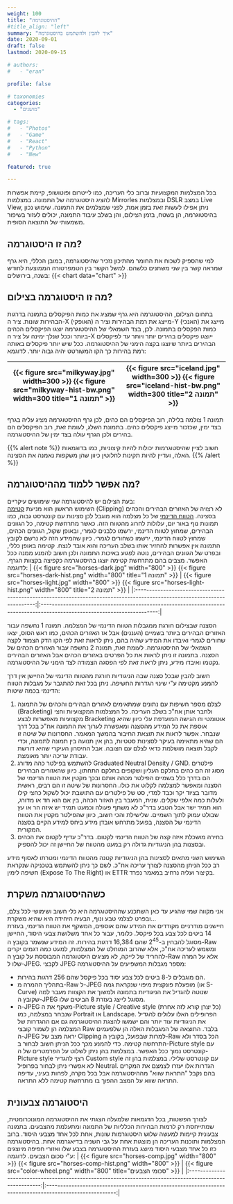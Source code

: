 ```yaml
---
weight: 100
title: "ההיסטוגרמה"
#title_align: "left"
summary: "איך להבין ולהשתמש בהיסטוגרמה"
date: 2020-09-01
draft: false
lastmod: 2020-09-15

# authors: 
#   - "eran"

profile: false

# taxonomies
categories: 
  - "מושגים"

# tags:
#   - "Photos"
#   - "Game"
#   - "React"
#   - "Python"
#   - "New"

featured: true

---
```



בכל המצלמות המקצועיות וברוב כלי העריכה, כמו לייטרום ופוטושופ, קיימת אפשרות להציג היסטוגרמה של התמונה. במצלמות Mirrorles ובמצלמות DSLR במצב Live View, ניתן אפילו לעשות זאת בזמן אמת, לפני שמצלמים את התמונה. שימוש נכון בהיסטוגרמה, הן בשטח, בזמן הצילום, והן בשלב עיבוד התמונה, יכולים לעזור בשיפור משמעותי של התוצאה הסופית. 

## מה זו היסטוגרמה?
למי שהספיק לשכוח את החומר מהתיכון נזכיר שהיסטוגרמה, במובן הכללי, היא גרף שמראה קשר בין שני משתנים כלשהם. למשל הקשר בין הטמפרטורה הממוצעת לחודש בשנה, בירושלים:
{{< chart data="chart" >}}

## מה זו היסטוגרמה בצילום?
בתחום הצילום, ההיסטוגרמה היא גרף שמציג את כמות הפיקסלים בתמונה בדרגות הבהירות שונות. ציר ה-X (האופקי) מייצג את רמת הבהירות וציר ה-Y (האנכי) מייצג את כמות הפקסלים בתמונה. לכן, בצד השמאלי של ההיסטוגרמה יוצגו הפיקסלים הכהים ביותר וככל שנלך ימינה על ציר ה-X ייוצגו פיקסלים בהירים יותר ויותר עד לפיקסלים הבהירים ביותר שיוצגו בקצה הימני של ההיסטוגרמה. ככל שיש יותר פיקסלים באותה רמת בהירות כך הקו המשורטט יהיה גבוה יותר. לדוגמא:  

| {{< figure src="milkyway.jpg" width=300 >}} {{< figure src="milkyway-hist-bw.png" width=300 title="תמונה 1" >}}	|	{{< figure src="iceland.jpg" width=300 >}} {{< figure src="iceland-hist-bw.png" width=300 title="תמונה 2" >}}	|
|:-----------------------------------------------------------------------------------------------------------------:|:-----------------------------------------------------------------------------------------------------------------:|

תמונה 1 צולמה בלילה, רוב הפיקסלים הם כהים, לכן גרף ההיסטוגרמה מציג עליה בגרף בצד ימין, שכזכור מייצג פיקסלים כהים. בתמונת השלג, לעומת זאת, רוב הפיקסלים הם בהירים ולכן הגרף עולה בצד ימין של ההיסטוגרמה.

{{% alert note %}}
חשוב לציין שהיסטוגרמות יכולות להיות קיצוניות, כמו בדוגמאות האלה, ועדיין להיות תקינות לחלוטין כיוון שהן משקפות נאמנה את הסצינה. 
{{% /alert %}}


## מה אפשר ללמוד מההיסטוגרמה?
בעת הצילום יש להיסטוגרמה שני שימושים עיקריים:  
השימוש הראשון הוא מניעת [קטימה](#קטימה---clipping) (Clipping) לא רצויה  של האזורים הבהירים והכהים בסצינה. [הטווח הדינמי](/dictionary#טווח-דינמי---dynamic-range) של כל מצלמה הוא מוגבל לכן סצינות עם קונטרסט גבוה, כמו תמונות נוף באור יום, עלולות לחרוג מהטווח הזה. כאשר מתרחשת קטימה, כל הגוונים הבהירים, שמחוץ לטווח הדינמי, ירשמו כלבנים לגמרי, ובאופן שקול, הגוונים הכהים, שמחוץ לטווח הדינמי, ירשמו כשחורים לגמרי. כיוון שהמידע הזה לא נרשם לקובץ התמונה אין אפשרות להחזיר אותו בשלב העריכה והוא אובד לנצח. קטימה באופן כללי, ובפרט של הגוונים הבהירים, נוטה לפגוע באיכות התמונה ולכן חשוב להמנע ממנה ככל האפשר. מצבים בהם מתרחשת קטימה יוצגו בהיסטוגרמה כקפיצה בקצוות הגרף.
לדוגמה:
|  {{< figure src="horses-dark.jpg" width="800" >}} {{< figure src="horses-dark-hist.png" width="800"  title="תמונה 1" >}} | {{< figure src="horses-light.jpg" width="800" >}} {{< figure src="horses-light-hist.png" width="800" title="תמונה 2" >}} |
|:------------------------------------------------------------------------------------------------------------------------:|:------------------------------------------------------------------------------------------------------------------------:|

הסצנה שבצילום חורגת ממגבלות הטווח הדינמי של המצלמה. תמונה 1 נחשפה עבור האזורים הבהירים ביותר בשמיים (העננים) אבל אז האזורים הכהים, כמו ראש הסוס, יצאו שחורים לגמרי ואיבדו את המידע שהיה בהם, ניתן לראות זאת לפי הקו הדק הצמוד לקצה השמאלי של ההיסטוגרמה. לעומת זאת, תמונה 2 נחשפה עבור האזורים הכהים של הסצנה. בתמונה זו ניתן לראות את כל הפרטים באזורים הכהים אבל האזורים הבהירים נקטמו ואיבדו מידע, ניתן לראות זאת לפי הפסגה הצמודה לצד הימני של ההיסטוגרמה.
<a name="dybamic_range_exceeded"></a>
  
חשוב להבין שבכל סצנה שבה הניגודיות חורגת מהטווח הדינמי של החיישן אין דרך להמנע מקטימה ע"י שינוי הגדרות החשיפה. 
ניתן בכל זאת להתגבר על מגבלות הטווח הדינמי בכמה שיטות:

1. לצלם מספר חשיפות עם נתונים שמתאימים לאזורים הבהירים והכהים של התמונה (Bracketing) ולחבר אותן אח"כ בשלב העריכה. כל המצלמות המקצועיות וחצי מקצועיות מאפשרות לבצע Bracketing אוטומטי וזו הגישה המועדפת עלי כיוון שהיא אוספת את כל המידע מהסצנה ומאפשרת לערוך את התמונה אח"כ בכל דרך שנבחר. אפשר לראות את תוצאת החיבור בהמשך המאמר. החסרונות של שיטה זו הם שהיא מתאימה בעיקר לסצינות סטטיות, בהן אין תנועה בין תמונה לתמונה, וכדי לקבל תוצאה מושלמת כדאי לצלם עם חצובה. אבל החיסרון העיקרי שהיא דורשת עבודת עריכה יותר מאומצת.
2. להשתמש בפילטר כהה מדורג Graduated Neutral Density / GND. פילטרים מסוג זה הם כהים בחלקם העליון ושקופים בחלקם התחתון. כיוון שהאזורים הבהירים הם בדרך כלל בשמיים הפילטר מכהה אותם ובכך מקטין את הטווח הדינמי של הסצנה ומאפשר למצלמה לקלוט את כולו. החסרונות של שיטה זו הם רבים, ראשית מדובר בציוד יקר וכבד למדי, סט של פילטרים עם התושבת יכול לשקול כחצי קילו ולעלות כמה אלפי שקלים. שנית, המעבר בין האזור הכהה, בין אם הוא חד או מדורג, הוא תמיד ישר אבל הטבע בדר"כ לא משתף פעולה וכמעט תמיד יש איזה הר או עץ שבולט עמוק לתוך השמיים. שלישילת והכי חשוב, כיוון שהפילטר מקטין את הטווח הדינמי של הסצנה, בפועל מתרחש אובדן מידע ביחס למידע הקיים בסצנה המקורית.
3. בחירה מושכלת איזה קצה של הטווח הדינמי לקטום. בדר"כ עדיף לקטום את הכהים ובסצנות בהן הניגודיות גדולה רק במעט מהטווח של החיישן זה יכול להספיק.

השימוש השני מתאים לסצינות בהן הניגודיות קטנה מהטווח הדינמי ומטרתו לאסוף מידע רב ככל הניתן מהסצנה לצורך עריכה אח"כ. לשם כך ניתן להשתמש בטכניקה שנקראת חשיפה לימין (Expose To The Right) או ETTR בקיצור ועליה נרחיב במאמר נפרד.


## כשההיסטוגרמה משקרת
אני מקווה שמי שהגיע עד כאן השתכנע שההיסטוגרמה היא כלי חשוב ושימושי לכל צלם, ובפרט לצלמי טבע ונוף, הבעיה היחידה היא שהיא משקרת...  
חיישנים מודרניים מקודדים את המידע שהם אוספים, המשקף את הטווח הדינמי, בעזרת 14 ביטים לכל צבע בכל פיקסל. כלומר, עבור כל אחד משלושת צבעי היסוד, החיישן מסוגל להבחין ב-2<sup>45</sup> שהם 16,384 דרגות בהירות. זה המידע שנשמר בקובץ ה-Raw ומשמש לעריכה אח"כ, אלא שהרוב המוחלט של המצלמות, למעט כמה דגמים יקרים להחריד של לייקה, לא מציגים היסטוגרמה המבוססת על קובץ ה-Raw אלא על המרה שלו ל-JPEG. לקבצי JPEG מספר מגבלות המשפיעים על ההיסטוגרמה:
* הם מוגבלים ל-8 ביטים לכל צבע יסוד בכל פיקסל שהם 256 דרגות בהירות.
* בתהליך ההמרה מ-Raw ל-JPEG מופעלת פונקצית מיפוי שנקראת גמה (או S-Curve) שנוטה להגדיל את הניגודיות בתמונה ולמשוך את הקצוות מעבר למה שקובץ ה-JPEG מסוגל לייצג בעזרת 8 הביטים שלו.
* ה-JPEG משקף את ה-Picture style / Creative style (כל יצרן קורא לזה אחרת) שנבחר במצלמה, כמו Portrait או Landscape. הפרופילים האלו עלולים להגדיל את הניגודיות עוד יותר והם ישמשו להצגת ההיסטוגרמה גם אם ההגדרות של המצלמה הן לשמור קובצי Raw בלבד. 
התוצאה של המגבלות האלה הן שלפעמים ה-JPEG יראה מצב של Clipping למרות שבפועל, בקובץ ה-Raw הכל בסדר ולא התרחשה קטימה.
כדי להמנע מכך ככל הניתן חשוב לבחור ב-Picture style עם קונטרסט נמוך ככל האפשר. במצלמות בהן ניתן לשלוט על הפרמטרים של ה-Picture style רצןי להגדיר Custom style עם קונטרסט שלילי. במצלמות בהן זה לא אפשרי ניתן לבחור בפרופיל Neutral. הגדרות אלו יעזרו לצמצם את המקרים בהם נקבל "התראת שווא" מההיסטוגרמה אבל בכל מקרה, לפחות בעיני, עדיפה התראה שווא על המצב ההפוך בו מתרחשת קטימה ללא התראה.

## היסטוגרמה צבעונית
לצורך הפשטות, בכל הדגמאות שלמעלה הצגתי את ההיסטוגרמה המונוכרומטית, שמתייחסת רק לרמות הבהירות הכלליות של התמונה ומתעלמת מהצבעים. בתמונה צבעונית קיימות למעשה שלוש היסטוגרמות שונות, אחת לכל אחד מצבעי היסוד. ברוב המצלמות ותוכנות העריכה הן מוצגות אחת על גבי השניה בדיאגרמה אחת. בהיסטוגרמה כזו כל אחד מצבעי היסוד מיוצג בעזרת ההיסטוגרמה בצבע שלו ואזורי חפיפה מיוצגים ע"י סכום הצבעים. לדוגמה:
|  {{< figure src="horses-comp.jpg" width="800" >}} {{< figure src="horses-comp-hist.png" width="800" >}} | {{< figure src="color-wheel.png" width="800" title="סכומי הצבעים" >}} |
|:-------------------------------------------------------------------------------------------------------:|:-------------------------------------------------------------------------------------------------------:|




